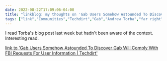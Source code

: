 ---date: 2022-08-22T17:09:06-04:00title: "linkblog: my thoughts on 'Gab Users Somehow Astounded To Discover Gab Will Comply With FBI Requests For User Information | Techdirt'"tags: ["link","Communities","Techdirt","Gab","Andrew Torba","far right"]---I read Torba's blog post last week but hadn't been aware of the context. Interesting read. [link to 'Gab Users Somehow Astounded To Discover Gab Will Comply With FBI Requests For User Information | Techdirt'](https://www.techdirt.com/2022/08/22/gab-users-somehow-astounded-to-discover-gab-will-comply-with-fbi-requests-for-user-information/)